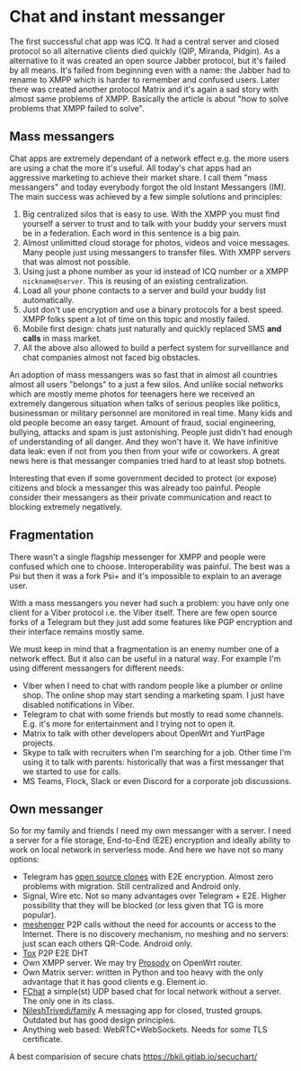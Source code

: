 # Chat and instant messanger

The first successful chat app was ICQ.
It had a central server and closed protocol so all alternative clients died quickly (QIP, Miranda, Pidgin).
As a alternative to it was created an open source Jabber protocol, but it's failed by all means.
It's failed from beginning even with a name: the Jabber had to rename to XMPP which is harder to remember and confused users. 
Later there was created another protocol Matrix and it's again a sad story with almost same problems of XMPP.
Basically the article is about "how to solve problems that XMPP failed to solve".

## Mass messangers
Chat apps are extremely dependant of a network effect e.g. the more users are using a chat the more it's useful.
All today's chat apps had an aggressive marketing to achieve their market share.
I call them "mass messangers" and today everybody forgot the old Instant Messangers (IM).
The main success was achieved by a few simple solutions and principles:

1. Big centralized silos that is easy to use. With the XMPP you must find yourself a server to trust and to talk with your buddy your servers must be in a federation. Each word in this sentence is a big pain.
2. Almost unlimitted cloud storage for photos, videos and voice messages. Many people just using messangers to transfer files. With XMPP servers that was almost not possible. 
3. Using just a phone number as your id instead of ICQ number or a XMPP `nickname@server`. This is reusing of an existing centralization.
4. Load all your phone contacts to a server and build your buddy list automatically.
5. Just don't use encryption and use a binary protocols for a best speed. XMPP folks spent a lot of time on this topic and mostly failed.
6. Mobile first design: chats just naturally and quickly replaced SMS **and calls** in mass market.
7. All the above also allowed to build a perfect system for surveillance and chat companies almost not faced big obstacles. 

An adoption of mass messangers was so fast that in almost all countries almost all users "belongs" to a just a few silos.
And unlike social networks which are mostly meme photos for teenagers here we received an extremely dangerous situation when talks of serious peoples like politics, businessman or military personnel are monitored in real time.
Many kids and old people become an easy target.
Amount of fraud, social engineering, bullying, attacks and spam is just astonishing.
People just didn't had enough of understanding of all danger. And they won't have it.
We have infinitive data leak: even if not from you then from your wife or coworkers.
A great news here is that messanger companies tried hard to at least stop botnets.

Interesting that even if some government decided to protect (or expose) citizens and block a messanger this was already too painful.
People consider their messangers as their private communication and react to blocking extremely negatively.


## Fragmentation

There wasn't a single flagship messenger for XMPP and people were confused which one to choose.
Interoperability was painful.
The best was a Psi but then it was a fork Psi+ and it's impossible to explain to an average user.

With a mass messangers you never had such a problem: you have only one client for a Viber protocol i.e. the Viber itself.
There are few open source forks of a Telegram but they just add some features like PGP encryption and their interface remains mostly same.

We must keep in mind that a fragmentation is an enemy number one of a network effect.
But it also can be useful in a natural way. For example I'm using different messangers for different needs:

* Viber when I need to chat with random people like a plumber or online shop. The online shop may start sending a marketing spam. I just have disabled notifications in Viber.
* Telegram to chat with some friends but mostly to read some channels. E.g. it's more for entertainment and I trying not to open it.
* Matrix to talk with other developers about OpenWrt and YurtPage projects.
* Skype to talk with recruiters when I'm searching for a job. Other time I'm using it to talk with parents: historically that was a first messanger that we started to use for calls.
* MS Teams, Flock, Slack or even Discord for a corporate job discussions.

## Own messanger
So for my family and friends I need my own messanger with a server. I need a server for a file storage, End-to-End (E2E) encryption and ideally ability to work on local network in serverless mode. And here we have not so many options:

* Telegram has [open source clones](https://alternativeto.net/software/telegram/) with E2E encryption. Almost zero problems with migration. Still centralized and Android only.
* Signal, Wire etc. Not so many advantages over Telegram + E2E. Higher possibility that they will be blocked (or less given that TG is more popular).
* [meshenger](https://github.com/meshenger-app/meshenger-android) P2P calls without the need for accounts or access to the Internet. There is no discovery mechanism, no meshing and no servers: just scan each others QR-Code. Android only.
* [Tox](https://en.wikipedia.org/wiki/Tox_(protocol)) P2P E2E DHT
* Own XMPP server. We may try [Prosody](https://prosody.im/) on OpenWrt router.
* Own Matrix server: written in Python and too heavy with the only advantage that it has good clients e.g. Element.io.
* [FChat](https://github.com/stokito/pidgin-fchat) a simple(st) UDP based chat for local network without a server. The only one in its class.
* [NileshTrivedi/family](https://github.com/nileshtrivedi/family) A messaging app for closed, trusted groups. Outdated but has good design principles.
* Anything web based: WebRTC+WebSockets. Needs for some TLS certificate.

A best comparision of secure chats https://bkil.gitlab.io/secuchart/
